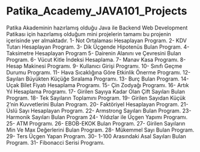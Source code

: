 # Patika_Academy_JAVA101_Projects
Patika Akademinin hazırlamış olduğu Java ile Backend Web Development Patikası için hazırlamış olduğum mini projelerin tamamı bu projenin içerisinde yer almaktadır.
1-  Not Ortalaması Hesaplayan Program.
2-  KDV Tutarı Hesaplayan Program.
3-  Dik Üçgende Hipotenüs Bulan Program.
4-  Taksimetre Hesaplayan Program
5-  Dairenin Alanını ve Çevresini Bulan Program.
6-  Vücut Kitle İndeksi Hesaplama.
7-  Manav Kasa Programı.
8-  Hesap Makinesi Programı.
9-  Kullanıcı Girişi Programı.
10- Sınıfı Geçme Durumu Programı.
11- Hava Sıcaklığına Göre Etkinlik Önerme Programı.
12- Sayıları Büyükten Küçüğe Sıralama Programı.
13- Burç Bulan Program.
14- Uçak Bilet Fiyatı Hesaplama Programı.
15- Çin Zodyağı Programı.
16- Artık Yıl Hesaplama Programı.
17- Girilen Sayıya Kadar Olan Çift Sayıları Bulan Program.
18- Tek Sayıların Toplamını Program.
19- Girilen Sayıdan Küçük 2’nin Kuvvetlerini Bulan Program.
20- Faktöriyel Hesaplayan Program.
21- Üslü Sayı Hesaplayan Program.
22- Armstrong Sayıları Bulan Program.
23- Harmonik Sayıları Bulan Program
24- Yıldızlar ile Üçgen Yapımı Programı.
25- ATM Programı.
26- EBOB-EKOK Bulan Program.
27- Girilen Sayıların Min Ve Max Değerlerini Bulan Program.
28- Mükemmel Sayı Bulan Program.
29- Ters Üçgen Yapan Program.
30- 1-100 Arasındaki Asal Sayıları Bulan Program.
31- Fibonacci Serisi Programı.











